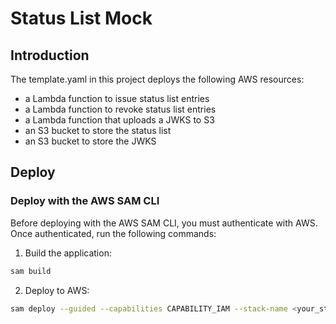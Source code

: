 # Status List Mock

## Introduction

The template.yaml in this project deploys the following AWS resources:

- a Lambda function to issue status list entries
- a Lambda function to revoke status list entries
- a Lambda function that uploads a JWKS to S3
- an S3 bucket to store the status list
- an S3 bucket to store the JWKS

## Deploy

### Deploy with the AWS SAM CLI

Before deploying with the AWS SAM CLI, you must authenticate with AWS. Once authenticated, run the following commands:

1. Build the application:

```bash
sam build
```

2. Deploy to AWS:

```bash
sam deploy --guided --capabilities CAPABILITY_IAM --stack-name <your_stack_name>
```